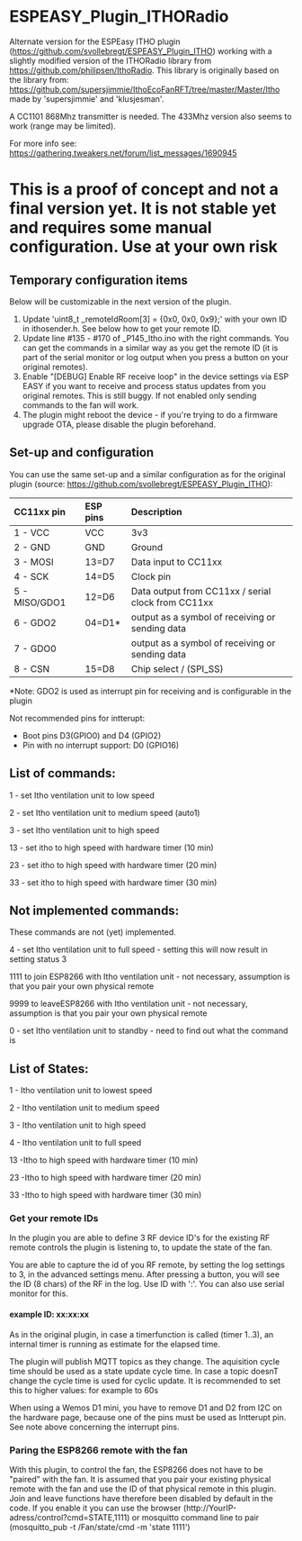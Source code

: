 # ESPEASY_Plugin_ITHORadio
Alternate version for the ESPEasy ITHO plugin (https://github.com/svollebregt/ESPEASY_Plugin_ITHO) working with a slightly modified version of the ITHORadio library from https://github.com/philipsen/IthoRadio. This library is originally based on the library from: https://github.com/supersjimmie/IthoEcoFanRFT/tree/master/Master/Itho made by 'supersjimmie' and 'klusjesman'.

A CC1101 868Mhz transmitter is needed. The 433Mhz version also seems to work (range may be limited).

For more info see: https://gathering.tweakers.net/forum/list_messages/1690945


# This is a proof of concept and not a final version yet. It is not stable yet and requires some manual configuration. Use at your own risk

## Temporary configuration items

Below will be customizable in the next version of the plugin.

1) Update 'uint8_t _remoteIdRoom[3] = {0x0, 0x0, 0x9};' with your own ID in ithosender.h. See below how to get your remote ID.
2) Update line #135 - #170 of _P145_Itho.ino with the right commands. You can get the commands in a similar way as you get the remote ID (it is part of the serial monitor or log output when you press a button on your original remotes).
3) Enable "[DEBUG] Enable RF receive loop" in the device settings via ESP EASY if you want to receive and process status updates from you original remotes. This is still buggy. If not enabled only sending commands to the fan will work.
4) The plugin might reboot the device - if you're trying to do a firmware upgrade OTA, please disable the plugin beforehand.


## Set-up and configuration
You can use the same set-up and a similar configuration as for the original plugin (source: https://github.com/svollebregt/ESPEASY_Plugin_ITHO):

|CC11xx pin    |ESP pins|Description                                        |
|:-------------|:-------|:--------------------------------------------------|
|1 - VCC       |VCC     |3v3                                                |
|2 - GND       |GND     |Ground                                             |
|3 - MOSI      |13=D7   |Data input to CC11xx                               |  
|4 - SCK       |14=D5   |Clock pin                                          |
|5 - MISO/GDO1 |12=D6   |Data output from CC11xx / serial clock from CC11xx |
|6 - GDO2      |04=D1*  |output as a symbol of receiving or sending data    |
|7 - GDO0      |        |output as a symbol of receiving or sending data    |
| 8 - CSN      |15=D8   |Chip select / (SPI_SS)                             |

*Note: GDO2 is used as interrupt pin for receiving and is configurable in the plugin

Not recommended pins for intterupt:
- Boot pins D3(GPIO0) and D4 (GPIO2) 
- Pin with no interrupt support: D0 (GPIO16)

## List of commands:

1 - set Itho ventilation unit to low speed

2 - set Itho ventilation unit to medium speed (auto1)

3 - set Itho ventilation unit to high speed

13 - set itho to high speed with hardware timer (10 min)

23 - set itho to high speed with hardware timer (20 min)

33 - set itho to high speed with hardware timer (30 min)

## Not implemented commands:
These commands are not (yet) implemented.

4 - set Itho ventilation unit to full speed - setting this will now result in setting status 3

1111 to join ESP8266 with Itho ventilation unit - not necessary, assumption is that you pair your own physical remote

9999 to leaveESP8266 with Itho ventilation unit - not necessary, assumption is that you pair your own physical remote

0 - set Itho ventilation unit to standby - need to find out what the command is

## List of States:

1 - Itho ventilation unit to lowest speed

2 - Itho ventilation unit to medium speed

3 - Itho ventilation unit to high speed

4 - Itho ventilation unit to full speed

13 -Itho to high speed with hardware timer (10 min)

23 -Itho to high speed with hardware timer (20 min)

33 -Itho to high speed with hardware timer (30 min)

### Get your remote IDs
In the plugin you are able to define 3 RF device ID's for the existing RF remote controls the plugin is listening to, to update the state of the fan.

You are able to capture the id of you RF remote, by setting the log settings to 3, in the advanced settings menu. After pressing a button, you will see the ID (8 chars) of the RF in the log. Use ID with ':'. You can also use serial monitor for this.
#### example ID: xx:xx:xx

As in the original plugin, in case a timerfunction is called (timer 1..3), an internal timer is running as estimate for the elapsed time.

The plugin will publish MQTT topics as they change. The aquisition cycle time should be used as a state update cycle time.
In case a topic doesnT change the cycle time is used for cyclic update. It is recommended to set this to higher values: for example to 60s

When using a Wemos D1 mini, you have to remove D1 and D2 from I2C on the hardware page, because one of the pins must be used as Intterupt pin. See note above concerning the interrupt pins.

### Paring the ESP8266 remote with the fan

With this plugin, to control the fan, the ESP8266 does not have to be "paired" with the fan. It is assumed that you pair your existing physical remote with the fan and use the ID of that physical remote in this plugin. Join and leave functions have therefore been disabled by default in the code. If you enable it you can use the browser (http://YourIP-adress/control?cmd=STATE,1111) or mosquitto command line to pair (mosquitto_pub -t /Fan/state/cmd -m 'state 1111')
